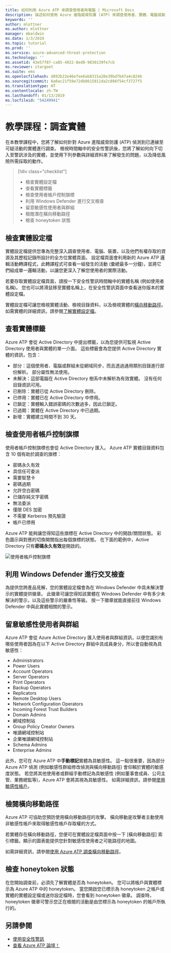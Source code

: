```yaml
---
title: 如何利用 Azure ATP 來調查使用者與電腦 | Microsoft Docs
description: 描述如何使用 Azure 進階威脅防護 (ATP) 來調查使用者、實體、電腦或裝置執行的可疑活動
keywords: ''
author: mlottner
ms.author: mlottner
manager: mbaldwin
ms.date: 1/3/2019
ms.topic: tutorial
ms.prod: ''
ms.service: azure-advanced-threat-protection
ms.technology: ''
ms.assetid: 43e57f87-ca85-4922-8ed0-9830139fe7cb
ms.reviewer: itargoet
ms.suite: ems
ms.openlocfilehash: d892b22e46efee6ab8315a20e39bd7b47a4c824b
ms.sourcegitcommit: 6a0ac21f59e72db8615811da2c886f54cf3727f5
ms.translationtype: HT
ms.contentlocale: zh-TW
ms.lasthandoff: 01/13/2019
ms.locfileid: "54249941"
---
```

# <a name="tutorial-investigate-an-entity"></a>教學課程：調查實體

在本教學課程中，您將了解如何針對 Azure 進階威脅防護 (ATP) 偵測到已連線至可疑活動的實體進行調查。 檢視時間軸中的安全性警訊後，您將了解如何向下切入至警訊涉及的實體，並使用下列參數與詳細資料來了解發生的問題，以及降低風險所需採取的動作。

> [!div class="checklist"]
> * 檢查實體設定檔
> * 查看實體標籤
> * 檢查使用者帳戶控制旗標
> * 利用 Windows Defender 進行交叉檢查
> * 留意敏感性使用者與群組
> * 檢閱潛在橫向移動路徑
> * 檢查 honeytoken 狀態

## <a name="check-the-entity-profile"></a>檢查實體設定檔

實體設定檔提供您專為完整深入調查使用者、電腦、裝置，以及他們有權存取的資源及其歷程記錄所設計的全方位實體頁面。 設定檔頁面會利用新的 Azure ATP 邏輯活動轉譯程式，此轉譯程式可查看一組發生的活動 (彙總最多一分鐘)，並將它們組成單一邏輯活動，以讓您更深入了解您使用者的實際活動。

若要存取實體設定檔頁面，請按一下安全性警訊時間軸中的實體名稱 (例如使用者名稱)。 您也可以將滑鼠移至實體名稱上，在安全性警訊頁面中查看迷你版本的實體設定檔。

實體設定檔可讓您檢視實體活動、檢視目錄資料，以及檢視實體的[橫向移動路徑](use-case-lateral-movement-path.md)。 如需實體的詳細資訊，請參閱[了解實體設定檔](entity-profiles.md)。

## <a name="check-entity-tags"></a>查看實體標籤

Azure ATP 會從 Active Directory 中提出標籤，以為您提供可監視 Active Directory 使用者與實體的單一介面。 這些標籤會為您提供 Active Directory 實體的資訊，包含：
- 部分：這個使用者、電腦或群組未從網域同步，而且透過通用類別目錄進行部份解析。 部分屬性無法使用。
- 未解決：這部電腦在 Active Directory 樹系中未解析為有效實體。 沒有任何目錄資訊可用。
- 已刪除：實體已從 Active Directory 刪除。
- 已停用：實體已在 Active Directory 中停用。
- 已鎖定：實體輸入錯誤密碼的次數過多，因此已鎖定。
- 已過期：實體在 Active Directory 中已過期。
- 新增：實體建立時間不到 30 天。

## <a name="check-user-account-control-flags"></a>檢查使用者帳戶控制旗標

使用者帳戶控制旗標也會從 Active Directory 匯入。 Azure ATP 實體目錄資料包含 10 個有助於調查的旗標： 
- 密碼永久有效
- 具信任可委派
- 需要智慧卡
- 密碼過期
- 允許空白密碼
- 已儲存純文字密碼
- 無法委派
- 僅限 DES 加密
- 不需要 Kerberos 預先驗證
- 帳戶已停用 

Azure ATP 能夠讓您得知這些旗標在 Active Directory 中的開啟/關閉狀態。 彩色圖示與對應的切換開關指出每個旗標的狀態。 在下面的範例中，Active Directory 只有**密碼永久有效**是開啟的。

 ![使用者帳戶控制旗標](./media/user-access-flags.png)

## <a name="cross-check-with-windows-defender"></a>利用 Windows Defender 進行交叉檢查

為提供您跨產品見解，您的實體設定檔會為在 Windows Defender 中具未解決警示的實體提供徽章。 此徽章可讓您得知該實體在 Windows Defender 中有多少未解決的警示，以及這些警示的嚴重性等級。 按一下徽章就能直接前往 Windows Defender 中與此實體相關的警示。


## <a name="keep-an-eye-on-sensitive-users-and-groups"></a>留意敏感性使用者與群組

Azure ATP 會從 Azure Active Directory 匯入使用者與群組資訊，以便您識別有哪些使用者因為在以下 Active Directory 群組中具成員身分，所以會自動視為具敏感性：

-   Administrators
-   Power Users
-   Account Operators
-   Server Operators
-   Print Operators
-   Backup Operators
-   Replicators
-   Remote Desktop Users 
-   Network Configuration Operators 
-   Incoming Forest Trust Builders
-   Domain Admins
-   網域控制站
-   Group Policy Creator Owners 
-   唯讀網域控制站 
-   企業唯讀網域控制站 
-   Schema Admins 
-   Enterprise Admins

此外，您可在 Azure ATP 中**手動標記**實體為具敏感性。 這一點很重要，因為部分 Azure ATP 偵測 (例如敏感性群組修改偵測與橫向移動路徑) 會仰賴於實體的敏感度狀態。 若您將其他使用者或群組手動標記為具敏感性 (例如董事會成員、公司主管、業務總監等)，Azure ATP 會將其視為具敏感性。 如需詳細資訊，請參閱[使用敏感性帳戶](sensitive-accounts.md)。

## <a name="review-lateral-movement-paths"></a>檢閱橫向移動路徑

Azure ATP 可協助您預防使用橫向移動路徑的攻擊。 橫向移動是攻擊者主動使用非敏感性帳戶來取得敏感性帳戶存取權的方式。

若實體存在橫向移動路徑，您便可在實體設定檔頁面中按一下 [橫向移動路徑] 索引標籤。顯示的圖表能提供您針對敏感性使用者之可能路徑的地圖。 

如需詳細資訊，請參閱[使用 Azure ATP 調查橫向移動路徑](use-case-lateral-movement-path.md)。

## <a name="check-honeytoken-status"></a>檢查 honeytoken 狀態

在您開始調查前，必須先了解實體是否為 honeytoken。 您可以將帳戶與實體標示為 Azure ATP 中的 honeytoken。 當您開啟您已標示為 honeytoken 之帳戶或實體的實體設定檔或迷你設定檔時，您會看到 honeytoken 徽章。 調查時，honeytoken 徽章可警示您正在檢閱的活動是由您標示為 honeytoken 的帳戶所執行的。

## <a name="see-also"></a>另請參閱

- [使用安全性警訊](working-with-suspicious-activities.md)
- [查看 Azure ATP 論壇！](https://aka.ms/azureatpcommunity)